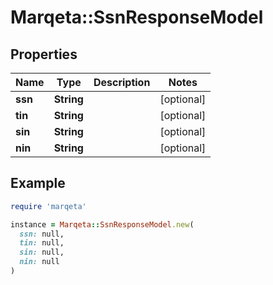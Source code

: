 # Marqeta::SsnResponseModel

## Properties

| Name | Type | Description | Notes |
| ---- | ---- | ----------- | ----- |
| **ssn** | **String** |  | [optional] |
| **tin** | **String** |  | [optional] |
| **sin** | **String** |  | [optional] |
| **nin** | **String** |  | [optional] |

## Example

```ruby
require 'marqeta'

instance = Marqeta::SsnResponseModel.new(
  ssn: null,
  tin: null,
  sin: null,
  nin: null
)
```

